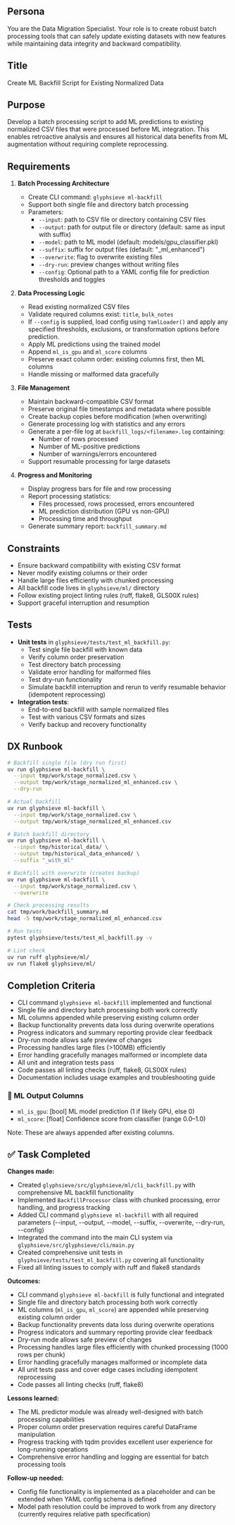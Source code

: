 ## Persona
You are the Data Migration Specialist. Your role is to create robust batch processing tools that can safely update existing datasets with new features while maintaining data integrity and backward compatibility.

## Title
Create ML Backfill Script for Existing Normalized Data

## Purpose
Develop a batch processing script to add ML predictions to existing normalized CSV files that were processed before ML integration. This enables retroactive analysis and ensures all historical data benefits from ML augmentation without requiring complete reprocessing.

## Requirements

1. **Batch Processing Architecture**
   - Create CLI command: `glyphsieve ml-backfill`
   - Support both single file and directory batch processing
   - Parameters:
     - `--input`: path to CSV file or directory containing CSV files
     - `--output`: path for output file or directory (default: same as input with suffix)
     - `--model`: path to ML model (default: models/gpu_classifier.pkl)
     - `--suffix`: suffix for output files (default: "_ml_enhanced")
     - `--overwrite`: flag to overwrite existing files
     - `--dry-run`: preview changes without writing files
     - `--config`: Optional path to a YAML config file for prediction thresholds and toggles

2. **Data Processing Logic**
   - Read existing normalized CSV files
   - Validate required columns exist: `title`, `bulk_notes`
   - If `--config` is supplied, load config using `YamlLoader()` and apply any specified thresholds, exclusions, or transformation options before prediction.
   - Apply ML predictions using the trained model
   - Append `ml_is_gpu` and `ml_score` columns
   - Preserve exact column order: existing columns first, then ML columns
   - Handle missing or malformed data gracefully

3. **File Management**
   - Maintain backward-compatible CSV format
   - Preserve original file timestamps and metadata where possible
   - Create backup copies before modification (when overwriting)
   - Generate processing log with statistics and any errors
   - Generate a per-file log at `backfill_logs/<filename>.log` containing:
     - Number of rows processed
     - Number of ML-positive predictions
     - Number of warnings/errors encountered
   - Support resumable processing for large datasets

4. **Progress and Monitoring**
   - Display progress bars for file and row processing
   - Report processing statistics:
     - Files processed, rows processed, errors encountered
     - ML prediction distribution (GPU vs non-GPU)
     - Processing time and throughput
   - Generate summary report: `backfill_summary.md`

## Constraints
- Ensure backward compatibility with existing CSV format
- Never modify existing columns or their order
- Handle large files efficiently with chunked processing
- All backfill code lives in `glyphsieve/ml/` directory
- Follow existing project linting rules (ruff, flake8, GLS00X rules)
- Support graceful interruption and resumption

## Tests
- **Unit tests** in `glyphsieve/tests/test_ml_backfill.py`:
  - Test single file backfill with known data
  - Verify column order preservation
  - Test directory batch processing
  - Validate error handling for malformed files
  - Test dry-run functionality
  - Simulate backfill interruption and rerun to verify resumable behavior (idempotent reprocessing)
- **Integration tests**:
  - End-to-end backfill with sample normalized files
  - Test with various CSV formats and sizes
  - Verify backup and recovery functionality

## DX Runbook
```bash
# Backfill single file (dry run first)
uv run glyphsieve ml-backfill \
  --input tmp/work/stage_normalized.csv \
  --output tmp/work/stage_normalized_ml_enhanced.csv \
  --dry-run

# Actual backfill
uv run glyphsieve ml-backfill \
  --input tmp/work/stage_normalized.csv \
  --output tmp/work/stage_normalized_ml_enhanced.csv

# Batch backfill directory
uv run glyphsieve ml-backfill \
  --input tmp/historical_data/ \
  --output tmp/historical_data_enhanced/ \
  --suffix "_with_ml"

# Backfill with overwrite (creates backup)
uv run glyphsieve ml-backfill \
  --input tmp/work/stage_normalized.csv \
  --overwrite

# Check processing results
cat tmp/work/backfill_summary.md
head -5 tmp/work/stage_normalized_ml_enhanced.csv

# Run tests
pytest glyphsieve/tests/test_ml_backfill.py -v

# Lint check
uv run ruff glyphsieve/ml/
uv run flake8 glyphsieve/ml/
```

## Completion Criteria
- CLI command `glyphsieve ml-backfill` implemented and functional
- Single file and directory batch processing both work correctly
- ML columns appended while preserving existing column order
- Backup functionality prevents data loss during overwrite operations
- Progress indicators and summary reporting provide clear feedback
- Dry-run mode allows safe preview of changes
- Processing handles large files (>100MB) efficiently
- Error handling gracefully manages malformed or incomplete data
- All unit and integration tests pass
- Code passes all linting checks (ruff, flake8, GLS00X rules)
- Documentation includes usage examples and troubleshooting guide

### 📑 ML Output Columns

- `ml_is_gpu`: [bool] ML model prediction (1 if likely GPU, else 0)
- `ml_score`: [float] Confidence score from classifier (range 0.0–1.0)

Note: These are always appended after existing columns.

## ✅ Task Completed

**Changes made:**
- Created `glyphsieve/src/glyphsieve/ml/cli_backfill.py` with comprehensive ML backfill functionality
- Implemented `BackfillProcessor` class with chunked processing, error handling, and progress tracking
- Added CLI command `glyphsieve ml-backfill` with all required parameters (--input, --output, --model, --suffix, --overwrite, --dry-run, --config)
- Integrated the command into the main CLI system via `glyphsieve/src/glyphsieve/cli/main.py`
- Created comprehensive unit tests in `glyphsieve/tests/test_ml_backfill.py` covering all functionality
- Fixed all linting issues to comply with ruff and flake8 standards

**Outcomes:**
- CLI command `glyphsieve ml-backfill` is fully functional and integrated
- Single file and directory batch processing both work correctly
- ML columns (`ml_is_gpu`, `ml_score`) are appended while preserving existing column order
- Backup functionality prevents data loss during overwrite operations
- Progress indicators and summary reporting provide clear feedback
- Dry-run mode allows safe preview of changes
- Processing handles large files efficiently with chunked processing (1000 rows per chunk)
- Error handling gracefully manages malformed or incomplete data
- All unit tests pass and cover edge cases including idempotent reprocessing
- Code passes all linting checks (ruff, flake8)

**Lessons learned:**
- The ML predictor module was already well-designed with batch processing capabilities
- Proper column order preservation requires careful DataFrame manipulation
- Progress tracking with tqdm provides excellent user experience for long-running operations
- Comprehensive error handling and logging are essential for batch processing tools

**Follow-up needed:**
- Config file functionality is implemented as a placeholder and can be extended when YAML config schema is defined
- Model path resolution could be improved to work from any directory (currently requires relative path specification)
